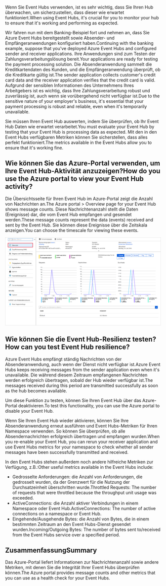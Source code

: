 <span data-ttu-id="f8d75-101">Wenn Sie Event Hubs verwenden, ist es sehr wichtig, dass Sie Ihren Hub überwachen, um sicherzustellen, dass dieser wie erwartet funktioniert.</span><span class="sxs-lookup"><span data-stu-id="f8d75-101">When using Event Hubs, it's crucial for you to monitor your hub to ensure that it's working and performing as expected.</span></span>

<span data-ttu-id="f8d75-102">Wir fahren nun mit dem Banking-Beispiel fort und nehmen an, dass Sie Azure Event Hubs bereitgestellt sowie Absender- und Empfängeranwendungen konfiguriert haben.</span><span class="sxs-lookup"><span data-stu-id="f8d75-102">Continuing with the banking example, suppose that you've deployed Azure Event Hubs and configured sender and receiver applications.</span></span> <span data-ttu-id="f8d75-103">Ihre Anwendungen sind zum Testen der Zahlungsverarbeitungslösung bereit.</span><span class="sxs-lookup"><span data-stu-id="f8d75-103">Your applications are ready for testing the payment processing solution.</span></span> <span data-ttu-id="f8d75-104">Die Absenderanwendung sammelt die Kreditkartendaten des Kunden, und die Empfängeranwendung überprüft, ob die Kreditkarte gültig ist.</span><span class="sxs-lookup"><span data-stu-id="f8d75-104">The sender application collects customer's credit card data and the receiver application verifies that the credit card is valid.</span></span> <span data-ttu-id="f8d75-105">Aufgrund der sensiblen Informationen des Unternehmens Ihres Arbeitgebers ist es wichtig, dass Ihre Zahlungsverarbeitung robust und zuverlässig ist, auch wenn sie vorübergehend nicht verfügbar ist.</span><span class="sxs-lookup"><span data-stu-id="f8d75-105">Due to the sensitive nature of your employer's business, it's essential that your payment processing is robust and reliable, even when it's temporarily unavailable.</span></span>

<span data-ttu-id="f8d75-106">Sie müssen Ihren Event Hub auswerten, indem Sie überprüfen, ob Ihr Event Hub Daten wie erwartet verarbeitet.</span><span class="sxs-lookup"><span data-stu-id="f8d75-106">You must evaluate your Event Hub by testing that your Event Hub is processing data as expected.</span></span> <span data-ttu-id="f8d75-107">Mit den in den Event Hubs verfügbaren Metriken können Sie sicherstellen, dass alles perfekt funktioniert.</span><span class="sxs-lookup"><span data-stu-id="f8d75-107">The metrics available in the Event Hubs allow you to ensure that it's working fine.</span></span>

## <a name="how-do-you-use-the-azure-portal-to-view-your-event-hub-activity"></a><span data-ttu-id="f8d75-108">Wie können Sie das Azure-Portal verwenden, um Ihre Event Hub-Aktivität anzuzeigen?</span><span class="sxs-lookup"><span data-stu-id="f8d75-108">How do you use the Azure portal to view your Event Hub activity?</span></span>

<span data-ttu-id="f8d75-109">Die Übersichtsseite für Ihren Event Hub im Azure-Portal zeigt die Anzahl von Nachrichten an.</span><span class="sxs-lookup"><span data-stu-id="f8d75-109">The Azure portal > Overview page for your Event Hub shows message counts.</span></span> <span data-ttu-id="f8d75-110">Diese Nachrichtenanzahl stellt die Daten (Ereignisse) dar, die vom Event Hub empfangen und gesendet werden.</span><span class="sxs-lookup"><span data-stu-id="f8d75-110">These message counts represent the data (events) received and sent by the Event Hub.</span></span> <span data-ttu-id="f8d75-111">Sie können diese Ereignisse über die Zeitskala anzeigen.</span><span class="sxs-lookup"><span data-stu-id="f8d75-111">You can choose the timescale for viewing these events.</span></span>

![Screenshot des Azure-Portals mit Anzeige des Event Hub-Namespace und der Nachrichtenanzahl.](../media/6-view-messages.png)

## <a name="how-can-you-test-event-hub-resilience"></a><span data-ttu-id="f8d75-113">Wie können Sie die Event Hub-Resilienz testen?</span><span class="sxs-lookup"><span data-stu-id="f8d75-113">How can you test Event Hub resilience?</span></span>

<span data-ttu-id="f8d75-114">Azure Event Hubs empfängt ständig Nachrichten von der Absenderanwendung, auch wenn der Dienst nicht verfügbar ist.</span><span class="sxs-lookup"><span data-stu-id="f8d75-114">Azure Event Hubs keeps receiving messages from the sender application even when it's unavailable.</span></span> <span data-ttu-id="f8d75-115">Die während diesem Zeitraum empfangenen Nachrichten werden erfolgreich übertragen, sobald der Hub wieder verfügbar ist.</span><span class="sxs-lookup"><span data-stu-id="f8d75-115">The messages received during this period are transmitted successfully as soon as the hub becomes available.</span></span>

<span data-ttu-id="f8d75-116">Um diese Funktion zu testen, können Sie Ihren Event Hub über das Azure-Portal deaktivieren.</span><span class="sxs-lookup"><span data-stu-id="f8d75-116">To test this functionality, you can use the Azure portal to disable your Event Hub.</span></span>

<span data-ttu-id="f8d75-117">Wenn Sie Ihren Event Hub wieder aktivieren, können Sie Ihre Absenderanwendung erneut ausführen und Event Hubs-Metriken für Ihren Namespace verwenden. So können Sie überprüfen, ob alle Absendernachrichten erfolgreich übertragen und empfangen wurden.</span><span class="sxs-lookup"><span data-stu-id="f8d75-117">When you re-enable your Event Hub, you can rerun your receiver application and use Event Hubs metrics for your namespace to check whether all sender messages have been successfully transmitted and received.</span></span>

<span data-ttu-id="f8d75-118">In den Event Hubs stehen außerdem noch andere hilfreiche Metriken zur Verfügung, z.B.:</span><span class="sxs-lookup"><span data-stu-id="f8d75-118">Other useful metrics available in the Event Hubs include:</span></span>

- <span data-ttu-id="f8d75-119">Gedrosselte Anforderungen: die Anzahl von Anforderungen, die gedrosselt wurden, da der Grenzwert für die Nutzung der Durchsatzeinheit überschritten wurde.</span><span class="sxs-lookup"><span data-stu-id="f8d75-119">Throttled Requests: The number of requests that were throttled because the throughput unit usage was exceeded.</span></span>
- <span data-ttu-id="f8d75-120">ActiveConnections: die Anzahl aktiver Verbindungen in einem Namespace oder Event Hub.</span><span class="sxs-lookup"><span data-stu-id="f8d75-120">ActiveConnections: The number of active connections on a namespace or Event Hub.</span></span>
- <span data-ttu-id="f8d75-121">Eingehende/Ausgehende Bytes: die Anzahl von Bytes, die in einem bestimmten Zeitraum an den Event Hubs-Dienst gesendet wurden.</span><span class="sxs-lookup"><span data-stu-id="f8d75-121">Incoming/Outgoing Bytes: The number of bytes sent to/received from the Event Hubs service over a specified period.</span></span>

## <a name="summary"></a><span data-ttu-id="f8d75-122">Zusammenfassung</span><span class="sxs-lookup"><span data-stu-id="f8d75-122">Summary</span></span>

<span data-ttu-id="f8d75-123">Das Azure-Portal liefert Informationen zur Nachrichtenanzahl sowie andere Metriken, mit denen Sie die Integrität Ihrer Event Hubs überprüfen können.</span><span class="sxs-lookup"><span data-stu-id="f8d75-123">The Azure portal provides message counts and other metrics that you can use as a health check for your Event Hubs.</span></span>
